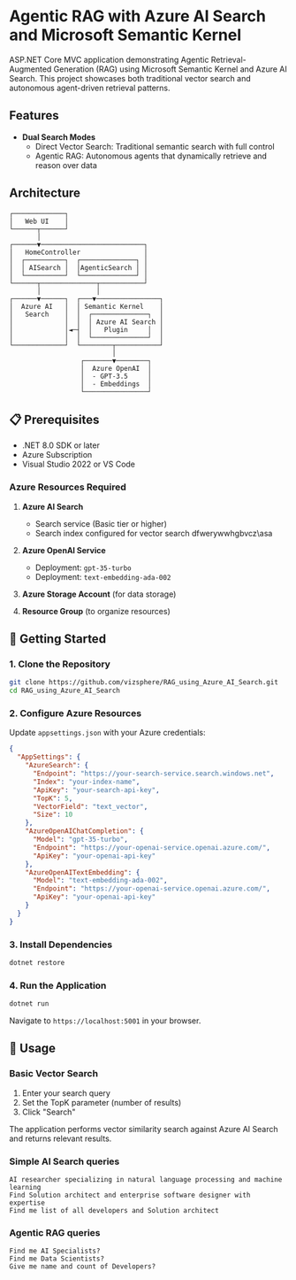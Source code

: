 ﻿# Agentic RAG with Azure AI Search and Microsoft Semantic Kernel

ASP.NET Core MVC application demonstrating Agentic Retrieval-Augmented Generation (RAG) using Microsoft Semantic Kernel and Azure AI Search. This project showcases both traditional vector search and autonomous agent-driven retrieval patterns.

##  Features

- **Dual Search Modes**
  - Direct Vector Search: Traditional semantic search with full control
  - Agentic RAG: Autonomous agents that dynamically retrieve and reason over data
  
## Architecture

```
┌─────────────┐
│   Web UI    │
└──────┬──────┘
       │
┌──────▼──────────────────────────┐
│   HomeController                │
│  ┌──────────┐  ┌──────────────┐ │
│  │ AISearch │  │AgenticSearch │ │
│  └──────────┘  └──────────────┘ │
└──────┬──────────────┬───────────┘
       │              │
┌──────▼──────┐  ┌───▼────────────────┐
│  Azure AI   │  │ Semantic Kernel    │
│   Search    │  │  ┌──────────────┐  │
│             │  │  │ Azure AI Search │  
│             │◄─┤  │   Plugin     │  │
│             │  │  └──────────────┘  │
└─────────────┘  └────────┬───────────┘
                          │
                  ┌───────▼────────┐
                  │  Azure OpenAI  │
                  │  - GPT-3.5     │
                  │  - Embeddings  │
                  └────────────────┘
```

## 📋 Prerequisites

- .NET 8.0 SDK or later
- Azure Subscription
- Visual Studio 2022 or VS Code

### Azure Resources Required

1. **Azure AI Search**
   - Search service (Basic tier or higher)
   - Search index configured for vector search
   dfwerywwhgbvcz\asa
2. **Azure OpenAI Service**
   - Deployment: `gpt-35-turbo`
   - Deployment: `text-embedding-ada-002`

3. **Azure Storage Account** (for data storage)

4. **Resource Group** (to organize resources)

## 🚀 Getting Started

### 1. Clone the Repository

```bash
git clone https://github.com/vizsphere/RAG_using_Azure_AI_Search.git
cd RAG_using_Azure_AI_Search
```

### 2. Configure Azure Resources

Update `appsettings.json` with your Azure credentials:

```json
{
  "AppSettings": {
    "AzureSearch": {
      "Endpoint": "https://your-search-service.search.windows.net",
      "Index": "your-index-name",
      "ApiKey": "your-search-api-key",
      "TopK": 5,
      "VectorField": "text_vector",
      "Size": 10
    },
    "AzureOpenAIChatCompletion": {
      "Model": "gpt-35-turbo",
      "Endpoint": "https://your-openai-service.openai.azure.com/",
      "ApiKey": "your-openai-api-key"
    },
    "AzureOpenAITextEmbedding": {
      "Model": "text-embedding-ada-002",
      "Endpoint": "https://your-openai-service.openai.azure.com/",
      "ApiKey": "your-openai-api-key"
    }
  }
}
```

### 3. Install Dependencies

```bash
dotnet restore
```

### 4. Run the Application

```bash
dotnet run
```

Navigate to `https://localhost:5001` in your browser.


## 🔧 Usage

### Basic Vector Search

1. Enter your search query
2. Set the TopK parameter (number of results)
3. Click "Search"

The application performs vector similarity search against Azure AI Search and returns relevant results.

### Simple AI Search queries
    AI researcher specializing in natural language processing and machine learning
    Find Solution architect and enterprise software designer with expertise
    Find me list of all developers and Solution architect

### Agentic RAG queries

	Find me AI Specialists?
	Find me Data Scientists?
	Give me name and count of Developers?
